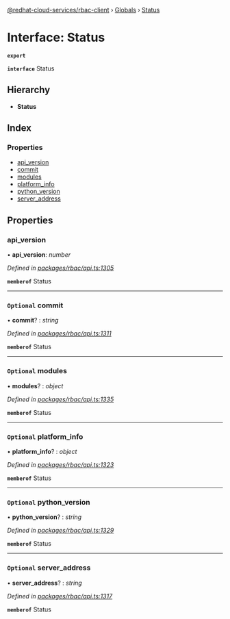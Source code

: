 [@redhat-cloud-services/rbac-client](../README.md) › [Globals](../globals.md) › [Status](status.md)

# Interface: Status

**`export`** 

**`interface`** Status

## Hierarchy

* **Status**

## Index

### Properties

* [api_version](status.md#api_version)
* [commit](status.md#optional-commit)
* [modules](status.md#optional-modules)
* [platform_info](status.md#optional-platform_info)
* [python_version](status.md#optional-python_version)
* [server_address](status.md#optional-server_address)

## Properties

###  api_version

• **api_version**: *number*

*Defined in [packages/rbac/api.ts:1305](https://github.com/RedHatInsights/javascript-clients/blob/master/packages/rbac/api.ts#L1305)*

**`memberof`** Status

___

### `Optional` commit

• **commit**? : *string*

*Defined in [packages/rbac/api.ts:1311](https://github.com/RedHatInsights/javascript-clients/blob/master/packages/rbac/api.ts#L1311)*

**`memberof`** Status

___

### `Optional` modules

• **modules**? : *object*

*Defined in [packages/rbac/api.ts:1335](https://github.com/RedHatInsights/javascript-clients/blob/master/packages/rbac/api.ts#L1335)*

**`memberof`** Status

___

### `Optional` platform_info

• **platform_info**? : *object*

*Defined in [packages/rbac/api.ts:1323](https://github.com/RedHatInsights/javascript-clients/blob/master/packages/rbac/api.ts#L1323)*

**`memberof`** Status

___

### `Optional` python_version

• **python_version**? : *string*

*Defined in [packages/rbac/api.ts:1329](https://github.com/RedHatInsights/javascript-clients/blob/master/packages/rbac/api.ts#L1329)*

**`memberof`** Status

___

### `Optional` server_address

• **server_address**? : *string*

*Defined in [packages/rbac/api.ts:1317](https://github.com/RedHatInsights/javascript-clients/blob/master/packages/rbac/api.ts#L1317)*

**`memberof`** Status
